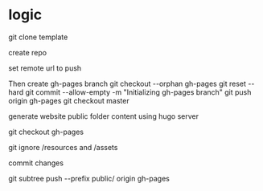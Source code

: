 # logic

git clone template

create repo

set remote url to push

Then create gh-pages branch
git checkout --orphan gh-pages
git reset --hard
git commit --allow-empty -m "Initializing gh-pages branch"
git push origin gh-pages
git checkout master



generate website public folder content using hugo server

git checkout gh-pages

git ignore /resources and /assets

commit changes

 git subtree push --prefix public/ origin gh-pages